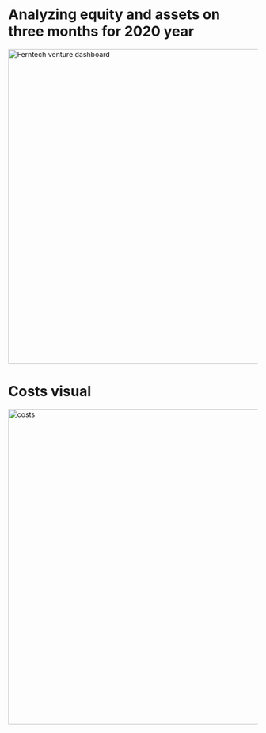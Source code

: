 # Analyzing equity and assets on three months for 2020 year

<img width="635" alt="Ferntech venture dashboard" src="https://user-images.githubusercontent.com/47668423/103918064-9d934b00-510e-11eb-8189-43913d0d9097.png">


# Costs visual

<img width="637" alt="costs" src="https://user-images.githubusercontent.com/47668423/103924850-f666e180-5116-11eb-8f42-420fe84e3914.png">


